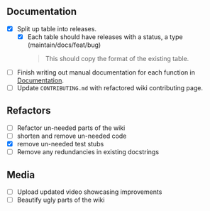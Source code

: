 ## Documentation
 - [x] Split up table into releases.
    -  [x] Each table should have releases with a status, a type (maintain/docs/feat/bug)
       > This should copy the format of the existing table.
 - [ ] Finish writing out manual documentation for each function in [Documentation](https://gh-syn.github.io/urban-cli/documentation.html).
 - [ ] Update `CONTRIBUTING.md` with refactored wiki contributing page.

## Refactors
 - [ ] Refactor un-needed parts of the wiki
 - [ ] shorten and remove un-needed code
 - [x] remove un-needed test stubs 
 - [ ] Remove any redundancies in existing docstrings

## Media
 - [ ] Upload updated video showcasing improvements
 - [ ] Beautify ugly parts of the wiki
